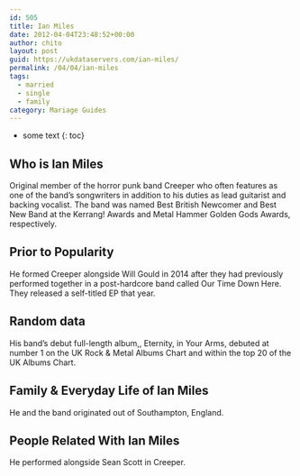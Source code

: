 ```yaml
---
id: 505
title: Ian Miles
date: 2012-04-04T23:48:52+00:00
author: chito
layout: post
guid: https://ukdataservers.com/ian-miles/
permalink: /04/04/ian-miles  
tags:
  - married
  - single
  - family
category: Mariage Guides
---
```


* some text
{: toc}


## Who is  Ian Miles
                  
                  
                  
Original member of the horror punk band Creeper who often features as one of the band&#8217;s songwriters in addition to his duties as lead guitarist and backing vocalist. The band was named Best British Newcomer and Best New Band at the Kerrang! Awards and Metal Hammer Golden Gods Awards, respectively.
                  
                
                
                
## Prior to Popularity 
                  
                  
                  
He formed Creeper alongside Will Gould in 2014 after they had previously performed together in a post-hardcore band called Our Time Down Here. They released a self-titled EP that year.
                  
                
                
                
## Random data 
                  
                  
                  
His band&#8217;s debut full-length album,, Eternity, in Your Arms, debuted at number 1 on the UK Rock & Metal Albums Chart and within the top 20 of the UK Albums Chart.
                  
                
                
                
## Family & Everyday Life of Ian Miles
                  
                  
                  
He and the band originated out of Southampton, England.
                  
                
                
                
## People Related With  Ian Miles
                  
                  
                  
He performed alongside Sean Scott in Creeper.
                  
                
              
            
          
          
          
    
    
  
